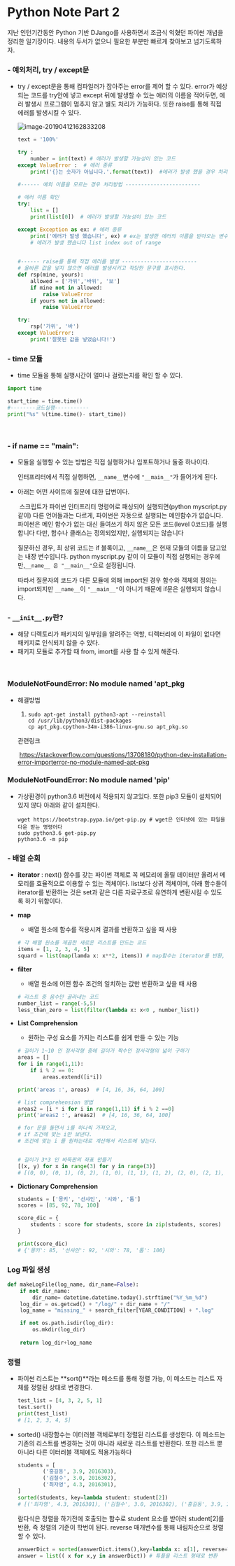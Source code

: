 # Python Note Part 2

지난 인턴기간동안 Python 기반 DJango를 사용하면서 조금식 익혔던 파이썬 개념을 정리한 일기장이다. 내용의 두서가 없으니 필요한 부분만 빠르게 찾아보고 넘기도록하자.



### - 예외처리, try / except문 

- try / except문을 통해 컴파일러가 잡아주는 error를 제어 할 수 있다. error가 예상되는 코드를 try안에 넣고 except 뒤에 발생할 수 있는 에러의 이름을 적어두면, 에러 발생시 프로그램이 멈추지 않고 별도 처리가 가능하다. 또한 raise를 통해 직접 에러를 발생시킬 수 있다.

  ![image-20190412162833208](assets/image-20190723000213369.png)

  ```python
  text = '100%'
  
  try :
      number = int(text) # 에러가 발생할 가능성이 있는 코드
  except ValueError :  # 에러 종류
      print('{}는 숫자가 아닙니다.'.format(text))  #에러가 발생 했을 경우 처리할 코드
      
  #------ 예외 이름을 모르는 경우 처리방법 ------------------------
  
  # 에러 이름 확인
  try:
      list = []
      print(list[0])  # 에러가 발생할 가능성이 있는 코드
  
  except Exception as ex: # 에러 종류
      print('에러가 발생 했습니다', ex) # ex는 발생한 에러의 이름을 받아오는 변수
      # 에러가 발생 했습니다 list index out of range
  
      
  #------ raise를 통해 직접 에러를 발생 ------------------------
  # 올바른 값을 넣지 않으면 에러를 발생시키고 적당한 문구를 표시한다.
  def rsp(mine, yours):
      allowed = ['가위','바위', '보']
      if mine not in allowed:
          raise ValueError
      if yours not in allowed:
          raise ValueError
  
  try:
      rsp('가위', '바')
  except ValueError:
      print('잘못된 값을 넣었습니다!')
  ```

  

### - time 모듈

- time 모듈을 통해 실행시간이 얼마나 걸렸는지를 확인 할 수 있다.

```python
import time

start_time = time.time()
#--------코드실행-----------
print("%s" %(time.time()- start_time))
```

​	

### - if __name__ == "__main__":

- 모듈을 실행할 수 있는 방법은 직접 실행하거나 임포트하거나 둘중 하나이다. 

  인터프리터에서 직접 실행하면,  `__name__`변수에   `"__main__"`가  들어가게 된다. 

- 아래는 어떤 사이트에 질문에 대한 답변이다.

  ​	스크립트가 파이썬 인터프리터 명령어로 패싱되어 실행되면(python myscript.py같이) 다른 언어들과는 다르게, 파이썬은 자동으로 실행되는 메인함수가 없습니다. 파이썬은 메인 함수가 없는 대신 들여쓰기 하지 않은 모든 코드(level 0코드)를 실행합니다 다만, 함수나 클래스는 정의되었지만, 실행되지는 않습니다

  질문하신 경우, 최 상위 코드는 if 블록이고, `__name__`은 현재 모듈의 이름을 담고있는 내장 변수입니다. python myscript.py 같이 이 모듈이 직접 실행되는 경우에만,`__name__ 은 "__main__"`으로 설정됩니다.

  따라서 질문자의 코드가 다른 모듈에 의해 import된 경우 함수와 객체의 정의는 import되지만 `__name__`이 `"__main__"`이 아니기 때문에 if문은 실행되지 않습니다.

### - `__init__.py`란?

- 해당 디렉토리가 패키지의 일부임을 알려주는 역할, 디렉터리에 이 파일이 없다면 패키지로 인식되지 않을 수 있다.
- 패키지 모듈로 추가할 때 from, imort를 사용 할 수 있게 해준다.



​	

### ModuleNotFoundError: No module named 'apt_pkg 

- 해결방법

  1. ```shell
     sudo apt-get install python3-apt --reinstall
     cd /usr/lib/python3/dist-packages
     cp apt_pkg.cpython-34m-i386-linux-gnu.so apt_pkg.so
     ```

  관련링크

  ​	<https://stackoverflow.com/questions/13708180/python-dev-installation-error-importerror-no-module-named-apt-pkg>



### ModuleNotFoundError: No module named 'pip'

- 가상환경이 python3.6 버전에서 적용되지 않고있다. 또한 pip3 모듈이 설치되어 있지 않다 아래와 같이 설치한다.

  ```shell
  wget https://bootstrap.pypa.io/get-pip.py # wget은 인터넷에 있는 파일을 다운 받는 명령어다
  sudo python3.6 get-pip.py
  python3.6 -m pip
  ```




### - 배열 순회 

- **iterator** : next() 함수를 갖는 파이썬 객체로 꼭 메모리에 올릴 데이터만 올려서 메모리를 효율적으로 이용할 수 있는 객체이다. list보다 상귀 객체이며, 아래 함수들이 iterator를 반환하는 것은 set과 같은 다른 자료구조로 유연하게 변환시킬 수 있도록 하기 위함이다.

- **map**

  - 배열 원소에 함수를 적용시켜 결과를 반환하고 싶을 때 사용

  ```python
  # 각 배열 원소를 제곱한 새로운 리스트를 만드는 코드
  items = [1, 2, 3, 4, 5]
  squard = list(map(lamda x: x**2, items)) # map함수는 iterator를 반환, 따라서 이를 list로 변경하여 사용해야 한다.
  ```

- **filter**

  - 배열 원소에 어떤 함수 조건의 일치하는 값만 반환하고 싶을 때 사용

  ```python
  # 리스트 중 음수만 골라내는 코드
  number_list = range(-5,5)
  less_than_zero = list(filter(lambda x: x<0 , number_list))
  ```

- **List Comprehension**

  - 원하는 구성 요소를 가지는 리스트를 쉽게 만들 수 있는 기능

  ```python
  # 길이가 1~10 인 정사각형 중에 길이가 짝수인 정사각형의 넓이 구하기
  areas = []
  for i in range(1,11):
      if i % 2 == 0:
          areas.extend([i*i])
  
  print('areas :', areas)  # [4, 16, 36, 64, 100]
  
  # list comprehension 방법
  areas2 = [i * i for i in range(1,11) if i % 2 ==0]
  print('areas2 :', areas2)  # [4, 16, 36, 64, 100]
  
  # for 문을 돌면서 i를 하나씩 가져오고,
  # if 조건에 맞는 i만 보낸다.
  # 조건에 맞는 i 를 원하는대로 계산해서 리스트에 넣는다.
  
  
  # 길이가 3*3 인 바둑판의 좌표 만들기
  [(x, y) for x in range(3) for y in range(3)]
  # [(0, 0), (0, 1), (0, 2), (1, 0), (1, 1), (1, 2), (2, 0), (2, 1), (2, 2)]
  ```

- **Dictionary Comprehension**

  ```python
  students = ['몽키', '선샤인', '시와', '톰']
  scores = [85, 92, 78, 100]
  
  score_dic = {
      students : score for students, score in zip(students, scores)
  }
  
  print(score_dic)
  # {'몽키': 85, '선샤인': 92, '시와': 78, '톰': 100}
  ```

  

### Log 파일 생성

```python
def makeLogFile(log_name, dir_name=False):
    if not dir_name:
        dir_name= datetime.datetime.today().strftime("%Y_%m_%d")
    log_dir = os.getcwd() + "/log/" + dir_name + "/"
    log_name = "missing_" + search_filter[YEAR_CONDITION] + ".log"

    if not os.path.isdir(log_dir):
        os.mkdir(log_dir)
        
    return log_dir+log_name
```





### 정렬

- 파이썬 리스트는 **sort()**라는 메소드를 통해 정렬 가능, 이 메소드는 리스트 자체를 정렬된 상태로 변경한다.

  ```python
  test_list = [4, 3, 2, 5, 1]
  test.sort()
  print(test_list)
  # [1, 2, 3, 4, 5]
  ```

- sorted() 내장함수는 이터러블 객체로부터 정렬된 리스트를 생성한다. 이 메소드는 기존의 리스트를 변경하는 것이 아니라 새로운 리스트를 반환한다. 또한 리스트 뿐아니라 다른 이터러블 객체에도 적용가능하다

  ```python
  students = [
          ('홍길동', 3.9, 2016303),
          ('김철수', 3.0, 2016302),
          ('최자영', 4.3, 2016301),
  ]
  sorted(students, key=lambda student: student[2])
  # [('최자영', 4.3, 2016301), ('김철수', 3.0, 2016302), ('홍길동', 3.9, 2016303)]
  ```

  람다식은 정렬을 하기전에 호출되는 함수로 student 요소를 받아러 student[2]를 반환, 즉 정렬의 기준이 학번이 된다. reverse 매개변수를 통해 내림차순으로 정렬 할 수 있다.

  ```python
  answerDict = sorted(answerDict.items(),key=lambda x: x[1], reverse=True) # 딕셔너리 내림차순 정렬, 튜플을 반환
  answer = list(( x for x,y in answerDict)) # 튜플을 리스트 형태로 변환
  ```

  